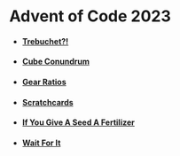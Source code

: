 # Advent of Code 2023

* #### [Trebuchet?!](https://github.com/iliyaYanev/advent-of-code-2023/tree/master/src/main/java/day_1)
* #### [Cube Conundrum](https://github.com/iliyaYanev/advent-of-code-2023/tree/master/src/main/java/day_2)
* #### [Gear Ratios](https://github.com/iliyaYanev/advent-of-code-2023/tree/master/src/main/java/day_3)
* #### [Scratchcards](https://github.com/iliyaYanev/advent-of-code-2023/tree/master/src/main/java/day_4)
* #### [If You Give A Seed A Fertilizer](https://github.com/iliyaYanev/advent-of-code-2023/tree/master/src/main/java/day_5)
* #### [Wait For It](https://github.com/iliyaYanev/advent-of-code-2023/tree/master/src/main/java/day_6)

